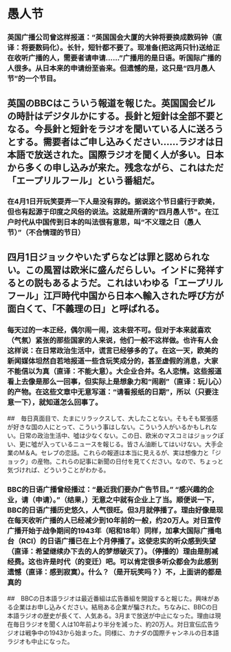 # 愚人节

### 英国广播公司曾这样报道：“英国国会大厦的大钟将要换成数码钟（直译：将要数码化）。长针，短针都不要了。现准备(把这两只针)送给正在收听广播的人，需要者请申请......”广播用的是日语。听国际广播的人很多。从日本来的申请纷至沓来。但遗憾的是，这只是“四月愚人节”的一个节目。

## 英国のBBCはこういう報道を報じた。英国国会ビルの時計はデジタルかにする。長針と短針は全部不要となる。今長針と短針をラジオを聞いている人に送ろうとする。需要者はご申し込みください......ラジオは日本語で放送された。国際ラジオを聞く人が多い。日本から多くの申し込みが来た。残念ながら、これはただ「エープリルフール」という番組だ。

### 在4月1日开玩笑耍弄一下人是没有罪的。据说这个节日盛行于欧美，但也有起源于印度之风俗的说法。这就是所谓的"四月愚人节"。在江户时代从中国传到日本的叫法很有意思，叫“不义理之日（愚人节）”（不合情理的节日）

## 四月1日ジョックやいたずらなどは罪と認められない。この風習は欧米に盛んだらしい。インドに発祥するとの説もあるようだ。これはいわゆる「エープリルフール」江戸時代中国から日本へ輸入された呼び方が面白くて、「不義理の日」と呼ばれる。

### 每天过的一本正经，偶尔闹一闹，这未尝不可。但对于本来就喜欢（气氛）紧张的那些国家的人来说，他们一般不这样做。也许有人会这样说：在日常政治生活中，谎言已经够多的了。在这一天，欧美的新闻媒体坦然自若地报道一些含玩笑成分的，甚至虚假的消息，大家不能信以为真（直译：不能大意）。大企业合并。名人恋情。这些报道看上去像是那么一回事，但实际上是想象力和“闹剧”（直译：玩儿心）的产物。在这些文章中无意写道：“请看报纸的日期”，所以（只要注意一下），就知道怎么回事了。

##　毎日真面目で、たまにリラックスして、大したことない。そもそも緊張感が好きな国の人にとって、こういう事はしない。こういう人がいるかもしれない。日常の政治生活中、噓は少なくない。この日、欧米のマスコミはジョックぽい、更に噓が入っているニュースを報じる。皆さん油断してはいけない。大手企業のM＆A。セレブの恋話。これらの報道は本当に見えるが、実は想像力と「ジョック」の産物。これらの記事に新聞の日付を見てください。なので、ちょっと気づければ、どういうことがわかる。

### BBC的日语广播曾经播过：“最近我们要办广告节目。” “感兴趣的企业，请（申请）。”（结果，）无意之中就有企业上了当。顺便说一下，BBC的日语广播历史悠久，人气很旺。但3月就停播了。理由好像是现在每天收听广播的人已经减少到10年前的一般，约20万人。对日宣传广播开始于战争期间的1943年（昭和18年）同样，加拿大国际广播电台（RCI）的日语广播已在上个月停播了。这使忠实的听众感到失望（直译：希望继续办下去的人的梦想破灭了）。（停播的）理由是削减经费。这也许是时代（的变迁）吧。可以肯定很多听众都会为此感到遗憾（直译：感到寂寞）。什么？（是开玩笑吗？）不，上面讲的都是真的

##　BBCの日本語ラジオは最近番組は広告番組を開設すると報じた。興味がある企業はお申し込みください。結局ある企業が騙された。ちなみに、BBCの日本語ラジオの歴史が長くて、人気ある。3月まで放送が中止になった。理由は現在毎日ラジオを聞く人は10年前より半分を減った、約20万人。対日宣伝広告ラジオは戦争中の1943から始まった。同様に、カナダの国際チャンネルの日本語ラジオも中止になった。
